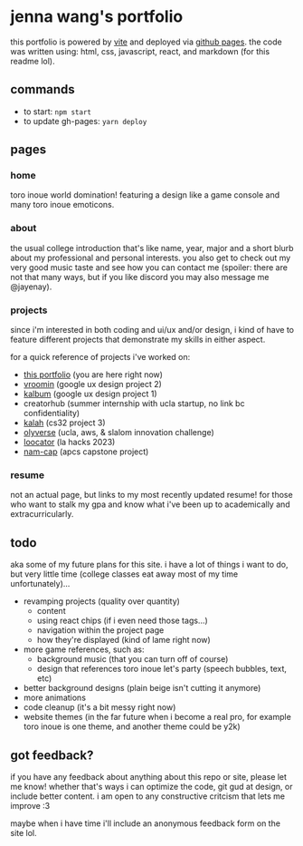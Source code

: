 # jenna wang's portfolio
this portfolio is powered by [vite](https://vitejs.dev/) and deployed via [github pages](https://pages.github.com/). the code was written using: html, css, javascript, react, and markdown (for this readme lol).

## commands
- to start: `npm start`
- to update gh-pages: `yarn deploy`

## pages

### home
toro inoue world domination! featuring a design like a game console and many toro inoue emoticons.

### about
the usual college introduction that's like name, year, major and a short blurb about my professional and personal interests. you also get to check out my very good music taste and see how you can contact me (spoiler: there are not that many ways, but if you like discord you may also message me @jayenay).

### projects
since i'm interested in both coding and ui/ux and/or design, i kind of have to feature different projects that demonstrate my skills in either aspect.

for a quick reference of projects i've worked on:
- [this portfolio](ariyin.github.io) (you are here right now)
- [vroomin](https://www.figma.com/proto/fcOewlDV3eUSCCBXPx1ZJv/vroomin?page-id=0%3A1&type=design&node-id=37-3516&viewport=21%2C361%2C0.36&t=M6PgGAB2WC8J0DwX-1&scaling=scale-down&starting-point-node-id=1%3A2&show-proto-sidebar=1&mode=design) (google ux design project 2)
- [kalbum](https://xd.adobe.com/view/0a9a412b-6fa1-4281-b286-5a39a1e4173a-5fc9/?fullscreen) (google ux design project 1)
- creatorhub (summer internship with ucla startup, no link bc confidentiality)
- [kalah](https://github.com/ariyin/CS32/tree/main/Kalah) (cs32 project 3)
- [olyverse](https://www.figma.com/proto/j0SvxjCB04E5bt2lMVlHmr/olyverse?page-id=0%3A1&type=design&node-id=175-2489&viewport=262%2C620%2C0.4&t=FbPHlckLynHC7iYL-1&scaling=scale-down&starting-point-node-id=175%3A2489&mode=design) (ucla, aws, & slalom innovation challenge)
- [loocator](https://devpost.com/software/loocator-0mjsxo) (la hacks 2023)
- [nam-cap](https://github.com/HHSAPCompSci2021/capstoneproject-capstone-desiree-brianna-jenna-idk) (apcs capstone project)

### resume
not an actual page, but links to my most recently updated resume! for those who want to stalk my gpa and know what i've been up to academically and extracurricularly.

## todo
aka some of my future plans for this site. i have a lot of things i want to do, but very little time (college classes eat away most of my time unfortunately)...
- revamping projects (quality over quantity)
    - content
    - using react chips (if i even need those tags...)
    - navigation within the project page
    - how they're displayed (kind of lame right now)
- more game references, such as:
    - background music (that you can turn off of course)
    - design that references toro inoue let's party (speech bubbles, text, etc)
- better background designs (plain beige isn't cutting it anymore)
- more animations
- code cleanup (it's a bit messy right now)
- website themes (in the far future when i become a real pro, for example toro inoue is one theme, and another theme could be y2k)

## got feedback?
if you have any feedback about anything about this repo or site, please let me know! whether that's ways i can optimize the code, git gud at design, or include better content. i am open to any constructive critcism that lets me improve :3

maybe when i have time i'll include an anonymous feedback form on the site lol. 